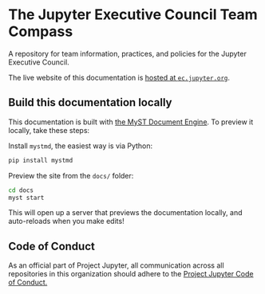 # The Jupyter Executive Council Team Compass

A repository for team information, practices, and policies for the Jupyter Executive Council.

The live website of this documentation is [hosted at `ec.jupyter.org`](https://ec.jupyter.org).

## Build this documentation locally

This documentation is built with [the MyST Document Engine](https://mystmd.org/guide).
To preview it locally, take these steps:

Install `mystmd`, the easiest way is via Python:

```bash
pip install mystmd
```

Preview the site from the `docs/` folder:

```bash
cd docs
myst start
```

This will open up a server that previews the documentation locally, and auto-reloads when you make edits!

## Code of Conduct

As an official part of Project Jupyter, all communication across all
repositories in this organization should adhere to the
[Project Jupyter Code of Conduct.](https://github.com/jupyter/governance/blob/master/conduct/code_of_conduct.md)
